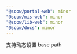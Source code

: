 ```yaml
---
"@scow/portal-web": minor
"@scow/mis-web": minor
"@scow/lib-web": minor
"@scow/docs": minor
---
```


支持动态设置 base path
